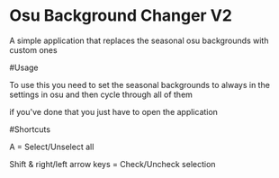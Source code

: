 # Osu Background Changer V2
 A simple application that replaces the seasonal osu backgrounds with custom ones




#Usage

To use this you need to set the seasonal backgrounds to always in the settings in osu and then cycle through all of them


if you've done that you just have to open the application



#Shortcuts

A = Select/Unselect all

Shift & right/left arrow keys = Check/Uncheck selection